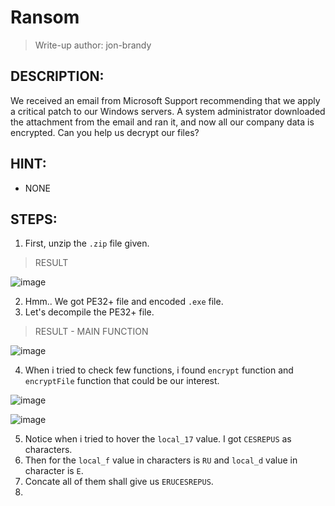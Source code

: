 # Ransom
> Write-up author: jon-brandy
## DESCRIPTION:
We received an email from Microsoft Support recommending that we apply a critical patch to our Windows servers. 
A system administrator downloaded the attachment from the email and ran it, and now all our company data is encrypted. Can you help us decrypt our files?
## HINT:
- NONE
## STEPS:
1. First, unzip the `.zip` file given.

> RESULT

![image](https://user-images.githubusercontent.com/70703371/211203385-3c367240-5e4c-47b8-b454-c2cee37e3c49.png)


2. Hmm.. We got PE32+ file and encoded `.exe` file.
3. Let's decompile the PE32+ file.

> RESULT - MAIN FUNCTION


![image](https://user-images.githubusercontent.com/70703371/211203782-99e84329-a7a0-4822-8db2-44c150a10fea.png)


4. When i tried to check few functions, i found `encrypt` function and `encryptFile` function that could be our interest.


![image](https://user-images.githubusercontent.com/70703371/211205977-b2d4e2ea-c6d7-40ec-9da2-af2d124bd7bc.png)


![image](https://user-images.githubusercontent.com/70703371/211206090-abe7b431-3202-40c4-916b-60df4948ae37.png)


5. Notice when i tried to hover the `local_17` value. I got `CESREPUS` as characters.
6. Then for the `local_f` value in characters is `RU` and `local_d` value in character is `E`.
7. Concate all of them shall give us `ERUCESREPUS`.
8. 

